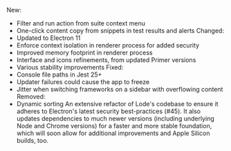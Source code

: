 New:
  - Filter and run action from suite context menu
  - One-click content copy from snippets in test results and alerts
Changed:
  - Updated to Electron 11
  - Enforce context isolation in renderer process for added security
  - Improved memory footprint in renderer process
  - Interface and icons refinements, from updated Primer versions
  - Various stability improvements
Fixed:
  - Console file paths in Jest 25+
  - Updater failures could cause the app to freeze
  - Jitter when switching frameworks on a sidebar with overflowing content
Removed:
  - Dynamic sorting
An extensive refactor of Lode's codebase to ensure it adheres to Electron's latest security best-practices (#45). It also updates dependencies to much newer versions (including underlying Node and Chrome versions) for a faster and more stable foundation, which will soon allow for additional improvements and Apple Silicon builds, too.

